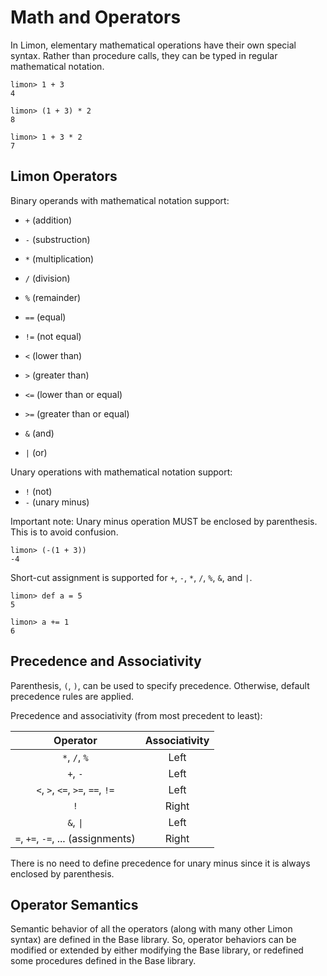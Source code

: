 # Math and Operators

In Limon, elementary mathematical operations have their own special
syntax. Rather than procedure calls, they can be typed in regular
mathematical notation.

```
limon> 1 + 3
4

limon> (1 + 3) * 2
8

limon> 1 + 3 * 2
7
```

## Limon Operators

Binary operands with mathematical notation support:

- `+` (addition)
- `-` (substruction)
- `*` (multiplication)
- `/` (division)
- `%` (remainder) 

- `==` (equal)
- `!=` (not equal)
- `<` (lower than)
- `>` (greater than)
- `<=` (lower than or equal)
- `>=` (greater than or equal)

- `&` (and)
- `|` (or)

Unary operations with mathematical notation support:

- `!` (not)
- `-` (unary minus)

Important note: Unary minus operation MUST be enclosed by
parenthesis. This is to avoid confusion.

```
limon> (-(1 + 3))
-4
```

Short-cut assignment is supported for `+`, `-`, `*`, `/`, `%`, `&`,
and `|`. 

```
limon> def a = 5
5

limon> a += 1
6
```

## Precedence and Associativity

Parenthesis, `(`, `)`,  can be used to specify precedence. Otherwise, default
precedence rules are applied.

Precedence and associativity (from most precedent to least):

| Operator   | Associativity |
| :--------: | :-----------: |
| `*`, `/`, `%` | Left |
| `+`, `-` | Left |
| `<`, `>`, `<=`, `>=`, `==`, `!=` | Left |
| `!` | Right |
| `&`, `\|` | Left |
| `=`, `+=`, `-=`, ... (assignments) | Right |

There is no need to define precedence for unary minus since it is always
enclosed by parenthesis.

## Operator Semantics

Semantic behavior of all the operators (along with many other Limon
syntax) are defined in the Base library. So, operator behaviors can
be modified or extended by either modifying the Base library, or
redefined some procedures defined in the Base library.


